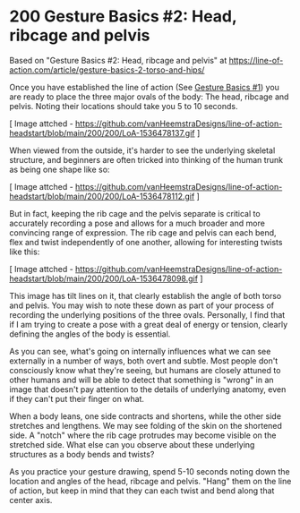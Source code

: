 # 200 Gesture Basics #2: Head, ribcage and pelvis

Based on "Gesture Basics #2: Head, ribcage and pelvis" at https://line-of-action.com/article/gesture-basics-2-torso-and-hips/

Once you have established the line of action (See [Gesture Basics #1](https://github.com/vanHeemstraDesigns/line-of-action-headstart/blob/main/200/100/README.md)) you are ready to place the three major ovals of the body: The head, ribcage and pelvis. Noting their locations should take you 5 to 10 seconds.

[ Image attched - https://github.com/vanHeemstraDesigns/line-of-action-headstart/blob/main/200/200/LoA-1536478137.gif ]

When viewed from the outside, it's harder to see the underlying skeletal structure, and beginners are often tricked into thinking of the human trunk as being one shape like so:

[ Image attched - https://github.com/vanHeemstraDesigns/line-of-action-headstart/blob/main/200/200/LoA-1536478112.gif ]

But in fact, keeping the rib cage and the pelvis separate is critical to accurately recording a pose and allows for a much broader and more convincing range of expression. The rib cage and pelvis can each bend, flex and twist independently of one another, allowing for interesting twists like this:

[ Image attched - https://github.com/vanHeemstraDesigns/line-of-action-headstart/blob/main/200/200/LoA-1536478098.gif ]

This image has tilt lines on it, that clearly establish the angle of both torso and pelvis. You may wish to note these down as part of your process of recording the underlying positions of the three ovals. Personally, I find that if I am trying to create a pose with a great deal of energy or tension, clearly defining the angles of the body is essential.

As you can see, what's going on internally influences what we can see externally in a number of ways, both overt and subtle. Most people don't consciously know what they're seeing, but humans are closely attuned to other humans and will be able to detect that something is "wrong" in an image that doesn't pay attention to the details of underlying anatomy, even if they can't put their finger on what.

When a body leans, one side contracts and shortens, while the other side stretches and lengthens. We may see folding of the skin on the shortened side. A "notch" where the rib cage protrudes may become visible on the stretched side. What else can you observe about these underlying structures as a body bends and twists?

As you practice your gesture drawing, spend 5-10 seconds noting down the location and angles of the head, ribcage and pelvis. "Hang" them on the line of action, but keep in mind that they can each twist and bend along that center axis.
